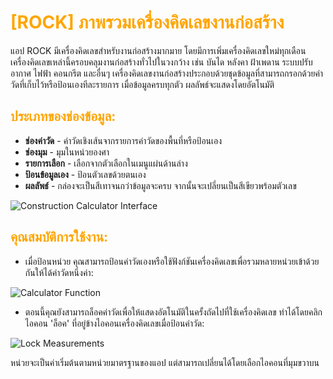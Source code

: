# <span style="color: orange">[ROCK] ภาพรวมเครื่องคิดเลขงานก่อสร้าง</span>

แอป ROCK มีเครื่องคิดเลขสำหรับงานก่อสร้างมากมาย โดยมีการเพิ่มเครื่องคิดเลขใหม่ทุกเดือน เครื่องคิดเลขเหล่านี้ครอบคลุมงานก่อสร้างทั่วไปในวงกว้าง เช่น บันได หลังคา ฝ้าเพดาน ระบบปรับอากาศ ไฟฟ้า คอนกรีต และอื่นๆ เครื่องคิดเลขงานก่อสร้างประกอบด้วยชุดข้อมูลที่สามารถกรอกด้วยค่าวัดที่เก็บไว้หรือป้อนเองทีละรายการ เมื่อข้อมูลครบทุกตัว ผลลัพธ์จะแสดงโดยอัตโนมัติ

## <span style="color: orange">ประเภทของช่องข้อมูล:</span>

- **ช่องค่าวัด** - ค่าวัดเชิงเส้นจากรายการค่าวัดของพื้นที่หรือป้อนเอง
- **ช่องมุม** - มุมในหน่วยองศา
- **รายการเลือก** - เลือกจากตัวเลือกในเมนูแผ่นด้านล่าง
- **ป้อนข้อมูลเอง** - ป้อนตัวเลขด้วยตนเอง
- **ผลลัพธ์** - กล่องจะเป็นสีเทาจนกว่าข้อมูลจะครบ จากนั้นจะเปลี่ยนเป็นสีเขียวพร้อมตัวเลข

![Construction Calculator Interface](https://support.reekon.tools/hc/article_attachments/30967112438932)

## <span style="color: orange">คุณสมบัติการใช้งาน:</span>

- เมื่อป้อนหน่วย คุณสามารถป้อนค่าวัดเองหรือใช้ฟังก์ชันเครื่องคิดเลขเพื่อรวมหลายหน่วยเข้าด้วยกันให้ได้ค่าวัดหนึ่งค่า:

![Calculator Function](https://support.reekon.tools/hc/article_attachments/30967112440212)

- ตอนนี้คุณยังสามารถล็อคค่าวัดเพื่อให้แสดงอัตโนมัติในครั้งถัดไปที่ใช้เครื่องคิดเลข ทำได้โดยคลิกไอคอน 'ล็อค' ที่อยู่ข้างไอคอนเครื่องคิดเลขเมื่อป้อนค่าวัด:

![Lock Measurements](https://support.reekon.tools/hc/article_attachments/30967112441108)

หน่วยจะเป็นค่าเริ่มต้นตามหน่วยมาตรฐานของแอป แต่สามารถเปลี่ยนได้โดยเลือกไอคอนที่มุมขวาบน
